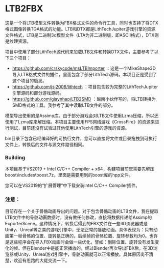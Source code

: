 # LTB2FBX



这是一个将LTB模型文件转换为FBX格式文件的命令行工具，同时也支持了将DTX格式图像转换TGA格式的功能。LTB和DTX都是LithTechJupiter游戏引擎的资源文件格式，LTB是二进制3d模型文件（LTA为非二进制版，即ASCII格式），DTX则是纹理资源。

项目中使用了部分LithTech源代码来加载LTB文件和转换DTX文件，主要参考了以下三个项目：

* https://github.com/crskycode/msLTBImporter ：这是一个MikeShape3D导入LTB格式文件的插件，里面包含了部分LithTech源码。本项目正是受到了这个项目的启发。
* https://github.com/jsj2008/lithtech ：项目包含较为完整的LithTechJupiter引擎源码和部分游戏源码。
* https://github.com/giaynhap/LTB2SMD ：越南小伙伴写的，将LTB转换为SMD格式的工具。我参考了其中读取LTB文件的部分。

模型导出使用的是Assimp库。由于部分游戏会对LTB文件使用Lzma压缩，所以还使用了Lzma库来解压缩。本项目主要使用FPS网络游戏《CrossFire》的资源来进行测试，目前还没有试验过其他使用LithTech引擎的游戏的资源。​

bin目录下包含已经编译好的可执行文件，您可以直接将文件或目录拖拽到可执行文件上，转换后的文件与源文件路径相同。	



### Building
本项目基于VS2019 + Intel C/C++ Compiler + x64，构建项目前您需要先解压boost\includes\boost.7z，里面是需要用到的boost库的hpp文件。

您可以在VS2019的“扩展管理”中下载安装Intel C/C++ Compiler插件。



### 注意：

目前存在一个关于骨骼动画导出的问题。对于包含骨骼动画的LTB文件，我在提取LTB文件中的骨骼动画数据时，没有做任何修改，直接将数据传递给Assimp的ExporterScene。这种情况下，转换后得到的FBX文件在一些3D浏览器或是Unity、Unreal等之类的游戏引擎中，无法正常的播放动画。具体表现为：只有动画第一帧骨骼的位置、旋转是正确的，后续帧的骨骼位置、旋转参数均为0。也许是这些程序会在导入FBX动画时会做一些优化，譬如：删除位置、旋转没有发生变化的帧。但在Blender中是能正常播放的，经过Blender再次导出FBX后，在3D浏览器或Unity、Unreal游戏引擎中，骨骼动画就可以正常播放。具体原因尚不清楚，欢迎有思路的大佬交流一下。
